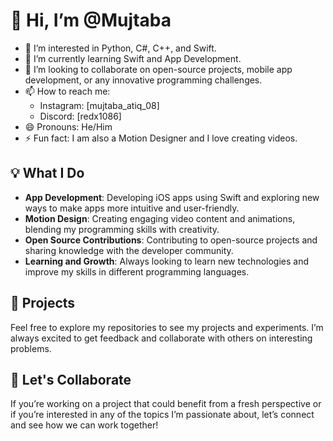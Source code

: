 # 👋 Hi, I’m @Mujtaba

- 👀 I’m interested in Python, C#, C++, and Swift.
- 🌱 I’m currently learning Swift and App Development.
- 💞️ I’m looking to collaborate on open-source projects, mobile app development, or any innovative programming challenges.
- 📫 How to reach me: 
  - Instagram: [mujtaba_atiq_08]
  - Discord: [redx1086]
- 😄 Pronouns: He/Him
- ⚡ Fun fact: I am also a Motion Designer and I love creating videos.

## 💡 What I Do

- **App Development**: Developing iOS apps using Swift and exploring new ways to make apps more intuitive and user-friendly.
- **Motion Design**: Creating engaging video content and animations, blending my programming skills with creativity.
- **Open Source Contributions**: Contributing to open-source projects and sharing knowledge with the developer community.
- **Learning and Growth**: Always looking to learn new technologies and improve my skills in different programming languages.

## 🚀 Projects

Feel free to explore my repositories to see my projects and experiments. I’m always excited to get feedback and collaborate with others on interesting problems.

## 🤝 Let's Collaborate

If you’re working on a project that could benefit from a fresh perspective or if you’re interested in any of the topics I’m passionate about, let’s connect and see how we can work together!

<!---
MujtabaAti/MujtabaAti is a ✨ special ✨ repository because its `README.md` (this file) appears on your GitHub profile.
You can click the Preview link to take a look at your changes.
--->
